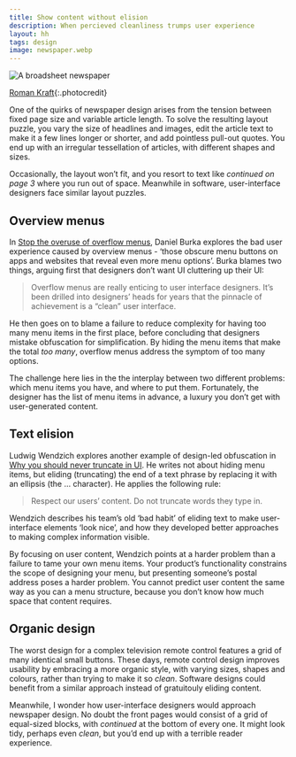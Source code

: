 ```yaml
---
title: Show content without elision
description: When percieved cleanliness trumps user experience
layout: hh
tags: design
image: newspaper.webp
---
```


![A broadsheet newspaper](newspaper.webp)

[Roman Kraft](https://unsplash.com/photos/_Zua2hyvTBk){:.photocredit}

One of the quirks of newspaper design arises from the tension between fixed page size and variable article length.
To solve the resulting layout puzzle, you vary the size of headlines and images, edit the article text to make it a few lines longer or shorter, and add pointless pull-out quotes.
You end up with an irregular tessellation of articles, with different shapes and sizes.

Occasionally, the layout won’t fit, and you resort to text like _continued on page 3_ where you run out of space.
Meanwhile in software, user-interface designers face similar layout puzzles.

## Overview menus

In [Stop the overuse of overflow menus](https://www.freecodecamp.org/news/stop-the-overuse-of-overflow-menus-5caa4b54e843/),
Daniel Burka explores the bad user experience caused by overview menus -
‘those obscure menu buttons on apps and websites that reveal even more menu options’.
Burka blames two things, arguing first that designers don’t want UI cluttering up their UI:

> Overflow menus are really enticing to user interface designers.
> It’s been drilled into designers’ heads for years that the pinnacle of achievement is a “clean” user interface. 

He then goes on to blame a failure to reduce complexity for having too many menu items in the first place,
before concluding that designers mistake obfuscation for simplification.
By hiding the menu items that make the total _too many_, overflow menus address the symptom of too many options.

The challenge here lies in the the interplay between two different problems: which menu items you have, and where to put them.
Fortunately, the designer has the list of menu items in advance, a luxury you don’t get with user-generated content.

## Text elision

Ludwig Wendzich explores another example of design-led obfuscation in
[Why you should never truncate in UI](https://medium.com/we-build-vend/why-you-should-never-truncate-in-ui-2823cca61d5a).
He writes not about hiding menu items, but eliding (truncating) the end of a text phrase by replacing it with an ellipsis (the … character).
He applies the following rule:

> Respect our users’ content. Do not truncate words they type in.

Wendzich describes his team’s old ‘bad habit’ of eliding text to make user-interface elements ‘look nice’,
and how they developed better approaches to making complex information visible.

By focusing on user content, Wendzich points at a harder problem than a failure to tame your own menu items.
Your product’s functionality constrains the scope of designing your menu, but presenting someone’s postal address poses a harder problem.
You cannot predict user content the same way as you can a menu structure, because you don’t know how much space that content requires.

## Organic design

The worst design for a complex television remote control features a grid of many identical small buttons.
These days, remote control design improves usability by embracing a more organic style, with varying sizes, shapes and colours, rather than trying to make it so _clean_.
Software designs could benefit from a similar approach instead of gratuitouly eliding content.

Meanwhile, I wonder how user-interface designers would approach newspaper design.
No doubt the front pages would consist of a grid of equal-sized blocks, with _continued_ at the bottom of every one.
It might look tidy, perhaps even _clean_, but you’d end up with a terrible reader experience.
